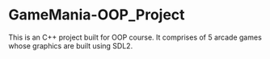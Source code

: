# GameMania-OOP_Project
This is an C++ project built for OOP course. It comprises of 5 arcade games whose graphics are built using SDL2.
